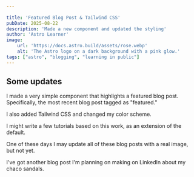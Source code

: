 ```yaml
---
 
title: 'Featured Blog Post & Tailwind CSS'
pubDate: 2025-08-22
description: 'Made a new component and updated the styling'
author: 'Astro Learner'
image:
    url: 'https://docs.astro.build/assets/rose.webp'
    alt: 'The Astro logo on a dark background with a pink glow.'
tags: ["astro", "blogging", "learning in public"]
---
```


## Some updates

I made a very simple component that highlights a featured blog post.  Specifically, the most recent blog post tagged as "featured."

I also added Tailwind CSS and changed my color scheme.

I might write a few tutorials based on this work, as an extension of the default.

One of these days I may update all of these blog posts with a real image, but not yet.

I've got another blog post I'm planning on making on LinkedIn about my chaco sandals.


